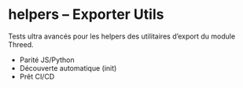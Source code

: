 # helpers – Exporter Utils

Tests ultra avancés pour les helpers des utilitaires d’export du module Threed.
- Parité JS/Python
- Découverte automatique (init)
- Prêt CI/CD
